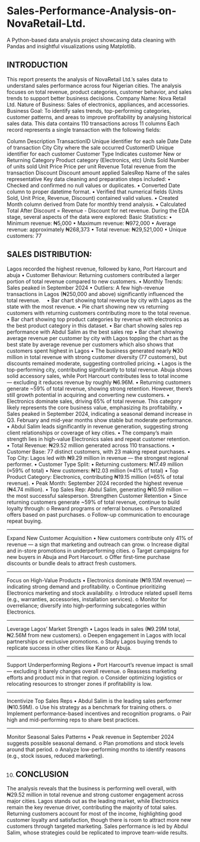 # Sales-Performance-Analysis-on-NovaRetail-Ltd.
A Python-based data analysis project showcasing data cleaning with Pandas and insightful visualizations using Matplotlib.
## INTRODUCTION
This report presents the analysis of NovaRetail Ltd.’s sales data to understand sales performance across four Nigerian cities.
 The analysis focuses on total revenue, product categories, customer behavior, and sales trends to support better business decisions.
 Company Name: Nova Retail Ltd.
Nature of Business: Sales of electronics, appliances, and accessories.
Business Goal:
To identify sales trends, top-performing categories, customer patterns, and areas to improve profitability by analysing historical sales data.
This data contains 110 transactions across 11 columns
Each record represents a single transaction with the following fields: 

Column                                                                Description
TransactionID                  Unique identifier for each sale
Date                                             Date of transaction
City                                               City where the sale occurred
CustomerID                Unique identifier for each customer
Customer Type        Indicates customer New or Returning
Category                     Product category (Electronics, etc)
Units Sold                               Number of units sold
Unit Price                                   Price per unit
Revenue                  Total revenue from the transaction
Discount                 Discount amount applied
SalesRep                    Name of the sales representative 
Key data cleaning and preparation steps included:
	•	Checked and confirmed no null values or duplicates.
	•	Converted Date column to proper datetime format.
	•	Verified that numerical fields (Units Sold, Unit Price, Revenue, Discount) contained valid values.
	•	Created Month column derived from Date for monthly trend analysis.
	•	Calculated Total After Discount = Revenue - Discount for net revenue.
 During the EDA stage, several aspects of the data were explored:
		Basic Statistics:
	•	Minimum revenue: ₦5,000
	•	Maximum revenue: ₦972,000
	•	Average revenue: approximately ₦268,373
           •        Total revenue:  ₦29,521,000
            •        Unique customers:  77

## SALES DISTRIBUTION:
Lagos recorded the highest revenue, followed by kano, Port Harcourt and abuja
	•	Customer Behaviour:
Returning customers contributed a larger portion of total revenue compared to new customers.
	•	Monthly Trends:
         Sales peaked in September 2024
	•	Outliers:
A few high-revenue transactions in Lagos (₦250,000 and above) significantly influenced the total revenue.
 •  Bar chart showing total revenue by city with  Lagos as the state with the most revenue.
• Pie chart showing new vs returning customers with returning customers contributing more to the total revenue.
• Bar chart showing top product categories by revenue with electronics as the best product category in this dataset.
 • Bar chart showing sales rep performance with Abdul Salim as the best sales rep
•  Bar chart showing average revenue per customer by city with Lagos topping the chart as the best state by average revenue per customers which also shows that customers spent highest in Lagos
•   The business generated nearly ₦30 million in total revenue with strong customer diversity (77 customers), but discounts remained moderate, suggesting controlled pricing.
•   Lagos is the top-performing city, contributing significantly to total revenue. Abuja shows solid accessory sales, while Port Harcourt contributes less to total income — excluding it reduces revenue by roughly ₦6.96M.
•  Returning customers generate ~59% of total revenue, showing strong retention. However, there’s still growth potential in acquiring and converting new customers.
•  Electronics dominate sales, driving 65% of total revenue. This category likely represents the core business value, emphasizing its profitability.
•  Sales peaked in September 2024, indicating a seasonal demand increase in Q3. February and mid-year months show stable but moderate performance.
•  Abdul Salim leads significantly in revenue generation, suggesting strong client relationships or coverage of key cities.
•  The company’s main strength lies in high-value Electronics sales and repeat customer retention.
 • Total Revenue: ₦29.52 million generated across 110 transactions.
•  Customer Base: 77 distinct customers, with 23 making repeat purchases.
• Top City: Lagos led with ₦9.29 million in revenue — the strongest regional performer.
•  Customer Type Split:
•	Returning customers: ₦17.49 million (≈59% of total)
•	New customers: ₦12.03 million (≈41% of total)
•  Top Product Category: Electronics, contributing ₦19.15 million (≈65% of total revenue).
•  Peak Month: September 2024 recorded the highest revenue (₦4.74 million).
•  Top Sales Rep: Abdul Salim, generating ₦10.59 million — the most successful salesperson.
Strengthen Customer Retention
•	Since returning customers generate ~59% of total revenue, continue to build loyalty through:
o	Reward programs or referral bonuses.
o	Personalized offers based on past purchases.
o	Follow-up communication to encourage repeat buying.
________________________________________
 Expand New Customer Acquisition
•	New customers contribute only 41% of revenue — a sign that marketing and outreach can grow.
o	Increase digital and in-store promotions in underperforming cities.
o	Target campaigns for new buyers in Abuja and Port Harcourt.
o	Offer first-time purchase discounts or bundle deals to attract fresh customers.
________________________________________
 Focus on High-Value Products
•	Electronics dominate (₦19.15M revenue) — indicating strong demand and profitability.
o	Continue prioritizing Electronics marketing and stock availability.
o	Introduce related upsell items (e.g., warranties, accessories, installation services).
o	Monitor for overreliance; diversify into high-performing subcategories within Electronics.
________________________________________
 Leverage Lagos’ Market Strength
•	Lagos leads in sales (₦9.29M total, ₦2.56M from new customers).
o	Deepen engagement in Lagos with local partnerships or exclusive promotions.
o	Study Lagos buying trends to replicate success in other cities like Kano or Abuja.
________________________________________
 Support Underperforming Regions
•	Port Harcourt’s revenue impact is small — excluding it barely changes overall revenue.
o	Reassess marketing efforts and product mix in that region.
o	Consider optimizing logistics or relocating resources to stronger zones if profitability is low.
________________________________________
 Incentivize Top Sales Reps
•	Abdul Salim is the leading sales performer (₦10.59M).
o	Use his strategy as a benchmark for training others.
o	Implement performance-based incentives and recognition programs.
o	Pair high and mid-performing reps to share best practices.
________________________________________
Monitor Seasonal Sales Patterns
•	Peak revenue in September 2024 suggests possible seasonal demand.
o	Plan promotions and stock levels around that period.
o	Analyze low-performing months to identify reasons (e.g., stock issues, reduced marketing).

10. ## CONCLUSION

The analysis reveals that the business is performing well overall, with ₦29.52 million in total revenue and strong customer engagement across major cities. Lagos stands out as the leading market, while Electronics remain the key revenue driver, contributing the majority of total sales.
Returning customers account for most of the income, highlighting good customer loyalty and satisfaction, though there is room to attract more new customers through targeted marketing. Sales performance is led by Abdul Salim, whose strategies could be replicated to improve team-wide results.




